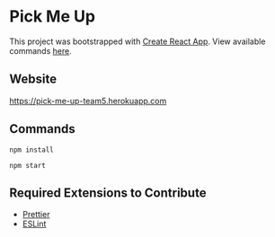 # Pick Me Up

This project was bootstrapped with [Create React App](https://github.com/facebook/create-react-app).
View available commands [here](https://github.com/facebook/create-react-app/blob/master/packages/react-scripts/template/README.md).

## Website

https://pick-me-up-team5.herokuapp.com

## Commands

`npm install`

`npm start`

## Required Extensions to Contribute

- [Prettier](https://prettier.io/)
- [ESLint](https://eslint.org/)
